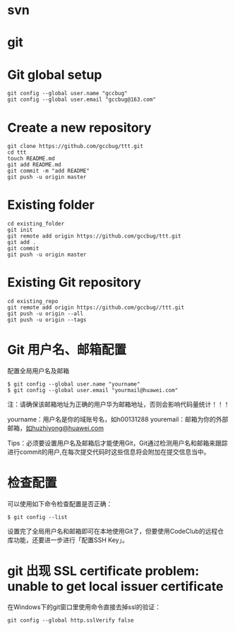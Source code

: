 # svn


# git 

# Git global setup
```
git config --global user.name "gccbug"
git config --global user.email "gccbug@163.com"
```
# Create a new repository
```
git clone https://github.com/gccbug/ttt.git
cd ttt
touch README.md
git add README.md
git commit -m "add README"
git push -u origin master
```
# Existing folder
```
cd existing_folder
git init
git remote add origin https://github.com/gccbug/ttt.git
git add .
git commit
git push -u origin master
```
# Existing Git repository
```
cd existing_repo
git remote add origin https://github.com/gccbug//ttt.git
git push -u origin --all
git push -u origin --tags
```

# Git 用户名、邮箱配置
配置全局用户名及邮箱
```
$ git config --global user.name "yourname"
$ git config --global user.email "yourmail@huawei.com"
```
注：请确保该邮箱地址为正确的用户华为邮箱地址，否则会影响代码量统计！！！

yourname：用户名是你的域账号名，如h00131288
youremail：邮箱为你的外部邮箱，如huzhiyong@huawei.com

Tips：必须要设置用户名及邮箱后才能使用Git，Git通过检测用户名和邮箱来跟踪进行commit的用户,在每次提交代码时这些信息将会附加在提交信息当中。

# 检查配置
可以使用如下命令检查配置是否正确：
```
$ git config --list
```
设置完了全局用户名和邮箱即可在本地使用Git了，但要使用CodeClub的远程仓库功能，还要进一步进行「配置SSH Key」。

# git 出现 SSL certificate problem: unable to get local issuer certificate

在Windows下的git窗口里使用命令直接去掉ssl的验证：

```
git config --global http.sslVerify false 
```
